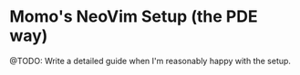 # Momo's NeoVim Setup (the PDE way)

@TODO: Write a detailed guide when I'm reasonably happy with the setup.
